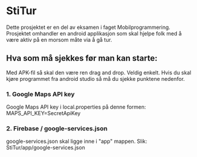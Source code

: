 # StiTur
Dette prosjektet er en del av eksamen i faget Mobilprogrammering. Prosjektet omhandler en android applikasjon som skal hjelpe folk med å være aktiv på en morsom måte via å gå tur.

## Hva som må sjekkes før man kan starte:
Med APK-fil så skal den være ren drag and drop. Veldig enkelt.
Hvis du skal kjøre programmet fra android studio så må du sjekke punktene nedenfor.
### 1. Google Maps API key
Google Maps API key i local.properties på denne formen: 
MAPS_API_KEY=SecretApiKey

### 2. Firebase / google-services.json
google-services.json skal ligge inne i "app" mappen. Slik: 
StiTur/app/google-services.json
